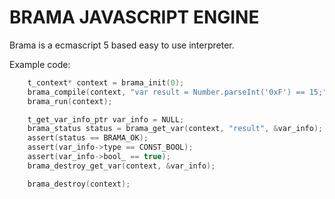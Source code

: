 # BRAMA JAVASCRIPT ENGINE
Brama is a ecmascript 5 based easy to use interpreter.


Example code:
```c
    t_context* context = brama_init(0);
    brama_compile(context, "var result = Number.parseInt('0xF') == 15;");
    brama_run(context);

    t_get_var_info_ptr var_info = NULL;
    brama_status status = brama_get_var(context, "result", &var_info);
    assert(status == BRAMA_OK);
    assert(var_info->type == CONST_BOOL);
    assert(var_info->bool_ == true);
    brama_destroy_get_var(context, &var_info);

    brama_destroy(context);
```